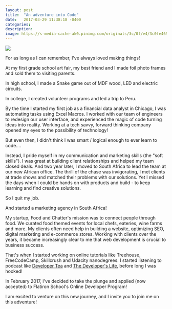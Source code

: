 ```yaml
---
layout: post
title:  "An adventure into Code"
date:   2017-03-29 11:38:18 -0400
categories: 
description: 
image: https://s-media-cache-ak0.pinimg.com/originals/3c/0f/e4/3c0fe46571bcdfd94dcac8b26d757caa.jpg
---
```



![](https://s-media-cache-ak0.pinimg.com/originals/3c/0f/e4/3c0fe46571bcdfd94dcac8b26d757caa.jpg)

For as long as I can remember, I've always loved making things!

At my first grade school art fair, my best friend and I made foil photo frames and sold them to visiting parents.

In high school, I made a Snake game out of MDF wood, LED and electric circuits.

In college, I created volunteer programs and led a trip to Peru.

By the time I started my first job as a financial data analyst in Chicago, I was automating tasks using Excel Macros.  I worked with our team of engineers to redesign our user interface, and experienced the magic of code  turning ideas into reality. Working at a tech savvy, forward thinking company opened my eyes to the possibility of technology!  

But even then, I didn't think I was smart / logical enough to ever learn to code....

Instead, I pride myself in my communication and marketing skills (the "soft skills"). I was great at building client relationships and helped my team closed deals. And two year later, I moved to South Africa to lead the team at our new African office. The thrill of the chase was invigorating, I met clients at trade shows and matched their problems with our solutions.  Yet I missed the days when I could be hands on with products and build - to keep learning and find creative solutions.

So I quit my job.

And started a marketing agency in South Africa!

My startup, Food and Chatter's mission was to connect people through food. We curated food themed events for local chefs, eateries, wine farms and more. My clients often need help in building a website, optimizing SEO, digital marketing and e-commerce stores. Working with clients over the years, it became increasingly clear to me that web development is crucial to business success. 

That's when I started working on online tutorials like Treehouse, FreeCodeCamp, Skillcrush and Udacity nanodegrees. I started listening to podcast like [Developer Tea](https://spec.fm/podcasts/developer-tea) and [The Developer's Life](http://thisdeveloperslife.com/), before long I was hooked!

In February 2017, I've decided to take the plunge and applied (now accepted) to Flatiron School's Online Developer Program!

I am excited to venture on this new journey, and I invite you to join me on this adventure!


